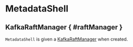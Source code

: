 # MetadataShell

## KafkaRaftManager { #raftManager }

`MetadataShell` is given a [KafkaRaftManager](../../raft/KafkaRaftManager.md) when created.
